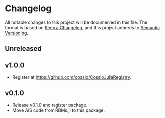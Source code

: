# Changelog

All notable changes to this project will be documented in this file. The format is based on [Keep a Changelog](https://keepachangelog.com/en/1.0.0/), and this project adheres to [Semantic Versioning](https://semver.org/spec/v2.0.0.html).

## Unreleased

## v1.0.0

- Register at https://github.com/cossio/CossioJuliaRegistry.

## v0.1.0

- Release v0.1.0 and register package.
- Move AIS code from RBMs.jl to this package.